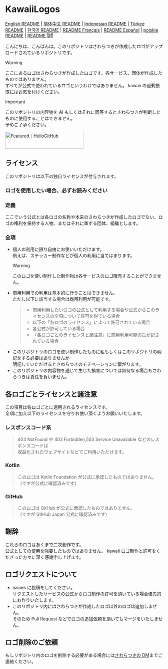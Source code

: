 # KawaiiLogos

[English README](./README_EN.md) | [简体中文 README](/README-zhHans.md) | [Indonesian README](/README-ID.md) | [Türkçe README](/README-tr.md) | [한국어 README](/README-kr.md) | [README Français](/README-fr.md) | [README Español](/README-es.md) | [polskie README](/README-PL.md) | [README हिंदी](/README_HN.md)

こんにちは、こんばんは。このリポジトリはさわらつきが作成したロゴがアップロードされているリポジトリです。

> [!WARNING]  
>  ここにあるロゴはさわらつきが作成したロゴです。各サービス、団体が作成したものではありません。  
>  すべてが公式で使われているロゴというわけではありません。
> kawaii の過剰摂取にはお気を付けください。

> [!IMPORTANT]  
>  このリポジトリの内容物を AI もしくはそれに同等するとさわらつきが判断したものに使用することはできません。  
>  予めご了承ください。

<a href="https://hellogithub.com/repository/88d2fabe0d6949b88bd5cc181618c8a3" target="_blank"><img src="https://abroad.hellogithub.com/v1/widgets/recommend.svg?rid=88d2fabe0d6949b88bd5cc181618c8a3&claim_uid=LcBfQDvu13tNTd2" alt="Featured｜HelloGitHub" style="width: 250px; height: 54px;" width="250" height="54" /></a>

## ライセンス

このリポジトリは以下の独自ライセンスが付与されます。

### ロゴを使用したい場合、必ずお読みください

### 定義

ここでいう公式とは各ロゴの名称や本来のさわらつきが作成したロゴでない、ロゴの権利を保持する人物、またはそれに準ずる団体、組織とします。

### 全項

- 個人の利用に限り自由にお使いいただけます。  
  例えば、ステッカー制作などが個人の利用に当てはまります。
  > [!WARNING]  
  > このロゴを使い制作した制作物は各サービスのロゴ販売することができません。
- 商用利用での利用は基本的に行うことはできません。  
  ただし以下に該当する場合は商用利用が可能です。
  > - 商用利用したいロゴの公式として利用する場合や公式からこのライセンスの全項について許可を得ている場合
  > - 以下の「各ロゴのライセンス」によって許可されている場合
  > - 各公式が許可している場合
  > - 「各ロゴごとのライセンスと諸注意」に商用利用可能の旨が記されている場合
- このリポジトリのロゴを使い制作したものに私もしくはこのリポジトリの明記をする必要はありませんが  
  明記していただけるとさわらつきのモチベーションに繋がります。
- このリポジトリの内容物を通じて生じた損害については如何なる場合もさわらつきは責任を負いません。

## 各ロゴごとライセンスと諸注意

この項目は各ロゴごとに適用されるライセンスです。  
全項に加え以下のライセンスを守りお使い頂くようお願いいたします。

### レスポンスコード系

> 404 NotFound や 403 Forbidden,503 Service Unavailable などのレスポンスコードは  
> 収益化されたウェブサイトなどでご利用いただけます。

### Kotlin

> このロゴは Kotlin Foundation が公式に承認したものではありません。  
> （ですが公式に確認済みです）

### GitHub

> このロゴは GitHub が公式に承認したものではありません。  
> （ですが GitHub Japan 公式に確認済みです）

## 謝辞

これらのロゴはあくまで二次創作です。  
公式としての使用を強要したものではありません。
kawaii ロゴ制作と許可をくださった方々に深く感謝申し上げます。

## ロゴリクエストについて

- issues に投稿をしてください。  
  リクエストしたサービスの公式からロゴ制作の許可を頂いている場合優先的にお作りいたします。
- このリポジトリ内にはさわらつきが作成したロゴ以外のロゴは追加しません。  
  そのため Pull Request などでロゴの追加依頼を頂いてもマージをいたしません。

## ロゴ削除のご依頼

もしリポジトリ内のロゴを削除する必要がある場合には[さわらつきの DM](https://x.com/sawaratsuki1004)までご連絡ください。
